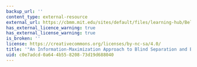 ```yaml
---
backup_url: ''
content_type: external-resource
external_url: https://cbmm.mit.edu/sites/default/files/learning-hub/Bell_Sejnowski_1995.pdf
has_external_licence_warning: true
has_external_license_warning: true
is_broken: ''
license: https://creativecommons.org/licenses/by-nc-sa/4.0/
title: '"An Information-Maximization Approach to Blind Separation and Blind Deconvolution."'
uid: c0e7adcd-0a64-4b55-8208-73d19d688040
---
```

